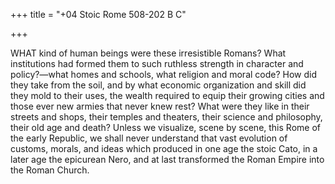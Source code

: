 +++
title = "+04 Stoic Rome 508-202 B C"

+++

WHAT kind of human beings were these irresistible Romans? What institutions had formed them to such ruthless strength in character and policy?—what homes and schools, what religion and moral code? How did they take from the soil, and by what economic organization and skill did they mold to their uses, the wealth required to equip their growing cities and those ever new armies that never knew rest? What were they like in their streets and shops, their temples and theaters, their science and philosophy, their old age and death? Unless we visualize, scene by scene, this Rome of the early Republic, we shall never understand that vast evolution of customs, morals, and ideas which produced in one age the stoic Cato, in a later age the epicurean Nero, and at last transformed the Roman Empire into the Roman Church.


